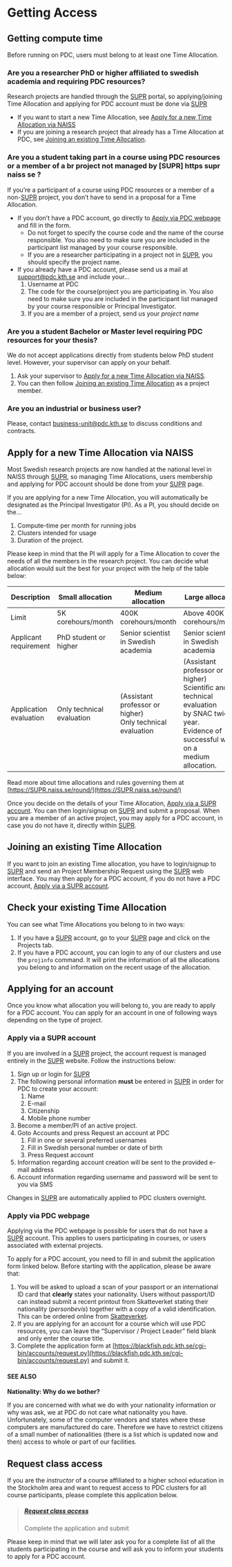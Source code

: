 # Getting Access

## Getting compute time

Before running on PDC, users must belong to at least one Time Allocation.

### Are you a researcher  PhD or higher  affiliated to swedish academia and requiring PDC resources?

Research projects are handled through the [SUPR](https://supr.naiss.se) portal,
so applying/joining Time Allocation and applying for PDC account must be done via [SUPR](https://supr.naiss.se)

* If you want to start a new Time Allocation, see [Apply for a new Time Allocation via NAISS](#apply-for-a-new-time-allocation-via-naiss)
* If you are joining a research project that already has a Time Allocation at PDC, see [Joining an existing Time Allocation](#joining-an-existing-time-allocation).

### Are you a student taking part in a course using PDC resources or a member of a br  project not managed by [SUPR] https   supr naiss se  ?

If you’re a participant of a course using PDC resources or a member of a
non-[SUPR](https://supr.naiss.se) project, you don’t have to send in a proposal for a Time Allocation.

* If you don’t have a PDC account, go directly to [Apply via PDC webpage](#apply-via-pdc-webpage)
  and fill in the form.
  * Do not forget to specify the course code and the name of the course responsible.
    You also need to make sure you are included in the participant list managed by your course responsible.
  * If you are a researcher participating in a project not in [SUPR](https://supr.naiss.se), you should specify the project name.
* If you already have a PDC account, please send us a mail at [support@pdc.kth.se](mailto:support@pdc.kth.se)
  and include your…
  1. Username at PDC
  1. The code for the course(project you are participating in.
     You also need to make sure you are included in the participant list managed by your course responsible or Principal Investigator.
  1. If you are a member of a project, send us your *project name*

### Are you a student  Bachelor or Master level  requiring PDC resources for your thesis?

We do not accept applications directly from students below PhD student level. However, your supervisor can apply on your behalf.

1. Ask your supervisor to [Apply for a new Time Allocation via NAISS](#apply-for-a-new-time-allocation-via-naiss).
1. You can then follow [Joining an existing Time Allocation](#joining-an-existing-time-allocation) as a project member.

### Are you an industrial or business user?

Please, contact [business-unit@pdc.kth.se](mailto:business-unit@pdc.kth.se) to discuss conditions and
contracts.

<!-- TODO: Make red arrows as hyperlinks to pages. -->
<!-- Shouldn't be here. Maybe in running research section. Acknowledge your SNAC/PDC time allocation https://pdc-web.eecs.kth.se/files/support/images/Placeholder.png -->


## Apply for a new Time Allocation via NAISS

Most Swedish research projects are now handled at the national level in NAISS through [SUPR](https://supr.naiss.se),
so managing Time Allocations, users membership
and applying for PDC account should be done from your [SUPR](https://supr.naiss.se) page.

If you are applying for a new Time Allocation, you will automatically be designated as the Principal Investigator (PI).
As a PI, you should decide on the…

1. Compute-time per month for running jobs
1. Clusters intended for usage
1. Duration of the project.

Please keep in mind that the PI will apply for a Time Allocation to cover the needs of all the members in the research project.
You can decide what allocation would suit the best for your project with the help of the table below:

| Description            | Small allocation          | Medium allocation                                             | Large allocation                                                                                                                                              |
|------------------------|---------------------------|---------------------------------------------------------------|---------------------------------------------------------------------------------------------------------------------------------------------------------------|
| Limit                  | 5K corehours/month        | 400K corehours/month                                          | Above 400K corehours/month                                                                                                                                    |
| Applicant requirement  | PhD student or higher     | Senior scientist in Swedish academia                          | Senior scientist in Swedish academia                                                                                                                          |
| Application evaluation | Only technical evaluation | (Assistant professor or higher)<br/>Only technical evaluation | (Assistant professor or higher)<br/>Scientific and technical evaluation<br/>by SNAC twice a year.<br/>Evidence of successful work on a<br/>medium allocation. |

Read more about time allocations and rules governing them at [https://SUPR.naiss.se/round/](https://SUPR.naiss.se/round/)

Once you decide on the details of your Time Allocation, [Apply via a SUPR account](#apply-via-a-supr-account).
You can then login/signup on [SUPR](https://supr.naiss.se) and submit a proposal.
When you are a member of an active project, you may apply for a PDC account, in case you do not have it,
directly within [SUPR](https://supr.naiss.se).


## Joining an existing Time Allocation

If you want to join an existing Time allocation, you have to login/signup to [SUPR](https://supr.naiss.se) and send an Project Membership Request using the [SUPR](https://supr.naiss.se) web interface.
You may then apply for a PDC account, if you do not have a PDC account, [Apply via a SUPR account](#apply-via-a-supr-account).

## Check your existing Time Allocation

You can see what Time Allocations you belong to in two ways:

1. If you have a [SUPR](https://supr.naiss.se) account, go to your [SUPR](https://supr.naiss.se) page and click on the Projects tab.
1. If you have a PDC account, you can login to any of our clusters and use the `projinfo` command.
   It will print the information of all the allocations you belong to and information on the recent usage of the allocation.



## Applying for an account

<!-- TODO: Apply for PDC account -->
<!-- TODO: hyperlink to 'time allocation' basics -->

Once you know what allocation you will belong to, you are ready to apply for a PDC account.
You can apply for an account in one of following ways depending on the type of project.


### Apply via a SUPR account

If you are involved in a [SUPR](https://supr.naiss.se) project, the account request is managed entirely in the [SUPR](https://supr.naiss.se) website. Follow the instructions below:

1. Sign up or login for [SUPR](https://supr.naiss.se)
1. The following personal information **must** be entered in [SUPR](https://supr.naiss.se) in order for PDC to create your account:
   1. Name
   1. E-mail
   1. Citizenship
   1. Mobile phone number
1. Become a member/PI of an active project.
1. Goto Accounts and press Request an account at PDC
   1. Fill in one or several preferred usernames
   1. Fill in Swedish personal number or date of birth
   1. Press Request account
1. Information regarding account creation will be sent to the provided e-mail address
1. Account information regarding username and password will be sent to you via SMS

Changes in [SUPR](https://supr.naiss.se) are automatically applied to PDC clusters overnight.


### Apply via PDC webpage

Applying via the PDC webpage is possible for users that do not have
a [SUPR](https://supr.naiss.se) account. This applies to users participating in courses,
or users associated with external projects.

To apply for a PDC account, you need to fill in and submit the
application form linked below.
Before starting with the application, please be aware that:

1. You will be asked to upload a scan of your passport or an international ID card that **clearly** states your nationality.
   Users without passport/ID can instead submit a recent printout from Skatteverket stating their nationality (*personbevis*)
   together with a copy of a valid identification. This can be ordered online from [Skatteverket](http://www.skatteverket.se).
1. If you are applying for an account for a course which will use PDC
   resources, you can leave the “Supervisor / Project Leader” field blank
   and only enter the course title.
1. Complete the application form at [https://blackfish.pdc.kth.se/cgi-bin/accounts/request.py](https://blackfish.pdc.kth.se/cgi-bin/accounts/request.py)
   and submit it.

#### SEE ALSO
**Nationality: Why do we bother?**

If you are concerned with what we do with your nationality information or why was ask, we at PDC do not care what nationality you have.
Unfortunately, some of the computer vendors and states where these computers are manufactured do care.
Therefore we have to restrict citizens of a small number of nationalities (there is a list which is updated now and then)
access to whole or part of our facilities.

## Request class access

If you are the *instructor* of a course affiliated to a higher school education in the Stockholm area
and want to request access to PDC clusters for all course participants,
please complete this application below.

> ##### [Request class access](https://www.kth.se/form/pdc-request-class-access)
> 
> Complete the application and submit

Please keep in mind that we will later ask you for a complete list of all the students participating in the
course and will ask you to inform your students to apply for a PDC account.
